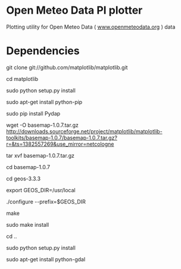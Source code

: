 Open Meteo Data PI plotter
=========

Plotting utility for Open Meteo Data ( www.openmeteodata.org ) data

Dependencies
=========

git clone git://github.com/matplotlib/matplotlib.git

cd matplotlib

sudo python setup.py install

sudo apt-get install python-pip

sudo pip install Pydap

wget -O basemap-1.0.7.tar.gz http://downloads.sourceforge.net/project/matplotlib/matplotlib-toolkits/basemap-1.0.7/basemap-1.0.7.tar.gz?r=&ts=1382557269&use_mirror=netcologne

tar xvf basemap-1.0.7.tar.gz

cd basemap-1.0.7

cd geos-3.3.3

export GEOS_DIR=/usr/local

./configure --prefix=$GEOS_DIR

make 

sudo make install

cd ..

sudo python setup.py install

sudo apt-get install  python-gdal